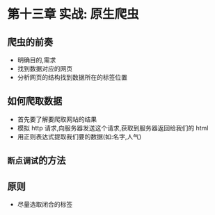 # 第十三章 实战: 原生爬虫

## 爬虫的前奏

- 明确目的,需求
- 找到数据对应的网页
- 分析网页的结构找到数据所在的标签位置

## 如何爬取数据

- 首先要了解要爬取网站的结果
- 模拟 http 请求,向服务器发送这个请求,获取到服务器返回给我们的 html
- 用正则表达式提取我们要的数据(如:名字,人气)

## `断点调试`的方法

## 原则

- 尽量选取闭合的标签
